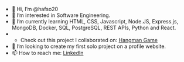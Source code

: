 - 👋 Hi, I’m @hafso20
- 👀 I’m interested in Software Engineering.
- 🌱 I’m currently learning HTML, CSS, Javascript, Node.JS, Express.js, MongoDB, Docker, SQL, PostgreSQL, REST APIs, Python and React.
- - Check out this project I collaborated on: [Hangman Game](https://github.com/HarryTB2112/syntax-squad)
- 💞️ I’m looking to create my first solo project on a profile website.
- 📫 How to reach me: [LinkedIn](http://linkedin.com/in/hafso-salad-11b50613b)

<!---
hafso20/hafso20 is a ✨ special ✨ repository because its `README.md` (this file) appears on your GitHub profile.
You can click the Preview link to take a look at your changes.
--->
